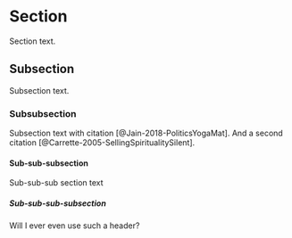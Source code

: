 # Section
Section text.

## Subsection
Subsection text.

### Subsubsection
Subsection text with citation [@Jain-2018-PoliticsYogaMat]. And a second citation [@Carrette-2005-SellingSpiritualitySilent].

#### Sub-sub-subsection
Sub-sub-sub section text

##### Sub-sub-sub-subsection
Will I ever even use such a header?
